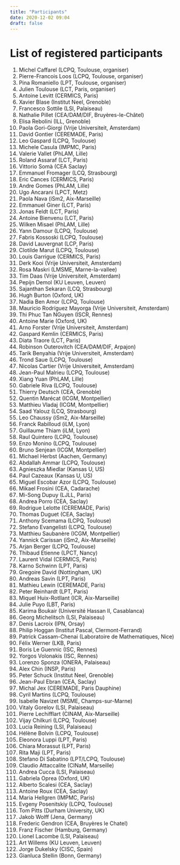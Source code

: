 ```yaml
---
title: "Participants"
date: 2020-12-02 09:04
draft: false
---
```


# List of registered participants

1. Michel Caffarel (LCPQ, Toulouse, organiser) <!-- michel.caffarel@gmail.com -->
1. Pierre-Francois Loos	(LCPQ, Toulouse, organiser) <!-- loos@irsamc.ups-tlse.fr -->
1. Pina Romaniello (LPT, Toulouse, organiser) <!-- pina.romaniello@gmail.com -->
1. Julien Toulouse (LCT, Paris, organiser) <!-- toulouse@lct.jussieu.fr POSTER -->
1. Antoine Levitt (CERMICS, Paris) <!-- antoine.levitt@inria.fr -->
1. Xavier Blase (Institut Neel, Grenoble) <!-- xavier.blase@neel.cnrs.fr -->
1. Francesco Sottile (LSI, Palaiseau) <!-- francesco.sottile@polytechnique.fr -->
1. Nathalie Pillet (CEA/DAM/DIF, Bruyères-le-Châtel) <!-- nathalie.pillet@cea.fr -->
1. Elisa Rebolini (ILL, Grenoble) <!-- rebolini@ill.fr -->
1. Paola Gori-Giorgi (Vrije Universiteit, Amsterdam) <!-- paolagorigiorgi@gmail.com -->
1. David Gontier (CEREMADE, Paris) <!-- gontier@ceremade.dauphine.fr -->
1. Leo Gaspard (LCPQ, Toulouse) <!-- leo.gaspard@outlook.fr -->
1. Michele Casula (IMPMC, Paris) <!-- michele.casula@gmail.com -->
1. Valerie Vallet (PhLAM, Lille) <!-- valerie.vallet@univ-lille.fr -->
1. Roland Assaraf (LCT, Paris) <!-- assaraf@lct.jussieu.fr -->
1. Vittorio Somà (CEA Saclay) <!-- vittorio.soma@cea.fr -->
1. Emmanuel Fromager (LCQ, Strasbourg) <!-- fromagere@unistra.fr -->
1. Eric Cances (CERMICS, Paris) <!-- eric.cances@enpc.fr -->
1. Andre Gomes (PhLAM, Lille) <!-- andre.gomes@univ-lille.fr -->
1. Ugo Ancarani (LPCT, Metz) <!-- ugo.ancarani@univ-lorraine.fr -->
1. Paola Nava (iSm2, Aix-Marseille) <!-- paola.nava@univ-amu.fr -->
1. Emmanuel Giner (LCT, Paris) <!-- emmanuel.giner@lct.jussieu.fr POSTER -->
1. Jonas Feldt (LCT, Paris) <!-- jfeldt.theochem@gmail.com -->
1. Antoine Bienvenu (LCT, Paris) <!-- anbienvenu@gmail.com -->
1. Wilken Misael (PhLAM, Lille) <!-- wilken.misael@univ-lille.fr -->
1. Yann Damour (LCPQ, Toulouse) <!-- yann.damour@hotmail.fr -->
1. Fabris Kossoski (LCPQ, Toulouse) <!-- fkossoski@irsamc.ups-tlse.fr -->
1. David Lauvergnat (LCP, Paris) <!-- david.lauvergnat@universite-paris-saclay.fr -->
1. Clotilde Marut (LCPQ, Toulouse) <!-- cmarut@irsamc.ups-tlse.fr -->
1. Louis Garrigue (CERMICS, Paris) <!-- louis.garrigue@enpc.fr -->
1. Derk Kooi (Vrije Universiteit, Amsterdam) <!-- derkkooi@gmail.com -->
1. Rosa Maskri (LMSME, Marne-la-vallee) <!-- rosa.maskri@u-pem.fr -->
1. Tim Daas (Vrije Universiteit, Amsterdam) <!-- t.j.daas@vu.nl -->
1. Pepijn Demol (KU Leuven, Leuven) <!-- pepijn.demol@kuleuven.be -->
1. Sajanthan Sekaran (LCQ, Strasbourg) <!-- s.sekaran@unistra.fr  POSTER -->
1. Hugh Burton (Oxford, UK) <!-- hugh.burton@chem.ox.ac.uk -->
1. Nadia Ben Amor (LCPQ, Toulouse) <!-- benamor@irsamc.ups-tlse.fr -->
1. Mauricio Rodríguez Mayorga (Vrije Universiteit, Amsterdam) <!-- marm3.14@gmail.com -->
1. Thi Phuc Tan NGuyen (ISCR, Rennes) <!-- tan.nguyen@univ-rennes1.fr -->
1. Antoine Marie (Oxford, UK) <!-- antoine.marie@ens-lyon.fr -->
1. Arno Forster (Vrije Universiteit, Amsterdam) <!-- a.t.l.foerster@vu.nl -->
1. Gaspard Kemlin (CERMICS, Paris) <!-- gaspard.kemlin@enpc.fr -->
1. Diata Traore (LCT, Paris) <!-- diata.traore@sorbonne-universite.fr -->
1. Robinson Outerovitch (CEA/DAM/DIF, Arpajon)  <!-- robinson.outerovitch@cea.fr -->
1. Tarik Benyahia (Vrije Universiteit, Amsterdam) <!-- tarik.benyahia@ens-paris-saclay.fr -->
1. Trond Saue (LCPQ, Toulouse) <!-- trond.saue@irsamc.ups-tlse.fr -->
1. Nicolas Cartier (Vrije Universiteit, Amsterdam) <!-- cartier.nicolas.g@gmail.com -->
1. Jean-Paul Malrieu (LCPQ, Toulouse) <!-- malrieu@irsamc.ups-tlse.fr -->
1. Xiang Yuan (PhLAM, Lille) <!-- xiang.yuan@univ-lille.fr -->
1. Gabriele Riva (LCPQ, Toulouse) <!-- griva@irsamc.ups-tlse.fr -->
1. Thierry Deutsch (CEA, Grenoble) <!-- Thierry.Deutsch@cea.fr -->
1. Quentin Marécat (ICGM, Montpellier) <!-- quentin.marecat@etu.umontpellier.fr -->
1. Matthieu Vladaj (ICGM, Montpellier) <!-- matthieu.vladaj@umontpellier.fr -->
1. Saad Yalouz (LCQ, Strasbourg) <!-- yalouzsaad@gmail.com -->
1. Leo Chaussy (iSm2, Aix-Marseille) <!-- leo.chaussy@univ-amu.fr -->
1. Franck Rabilloud (iLM, Lyon) <!-- franck.rabilloud@univ-lyon1.fr -->
1. Guillaume Thiam (iLM, Lyon) <!-- guillaume.thiam@univ-lyon1.fr -->
1. Raul Quintero (LCPQ, Toulouse) <!-- raul.quintero@irsamc.ups-tlse.fr -->
1. Enzo Monino (LCPQ, Toulouse) <!-- enzo.monino@irsamc.ups-tlse.fr POSTER -->
1. Bruno Senjean (ICGM, Montpellier) <!-- bruno.senjean@umontpellier.fr -->
1. Michael Herbst (Aachen, Germany) <!-- herbst@acom.rwth-aachen.de -->
1. Abdallah Ammar (LCPQ, Toulouse) <!-- aammar@irsamc.ups-tlse.fr -->
1. Agnieszka Miedlar (Kansas U, US) <!-- amiedlar@ku.edu -->
1. Paul Cazeaux (Kansas U, US) <!-- pcazeaux@ku.edu -->
1. Miguel Escobar Azor (LCPQ, Toulouse) <!-- mescobar@irsamc.ups-tlse.fr -->
1. Mikael Frosini (CEA, Cadarache) <!-- mikael.frosini@cea.fr -->
1. Mi-Song Dupuy (LJLL, Paris) <!-- mi-song.dupuy@sorbonne-universite.fr -->
1. Andrea Porro (CEA, Saclay) <!-- andrea.porro@cea.fr -->
1. Rodrigue Lelotte (CEREMADE, Paris) <!-- lelotte@ceremade.dauphine.fr -->
1. Thomas Duguet (CEA, Saclay) <!-- thomas.duguet@cea.fr -->
1. Anthony Scemama (LCPQ, Toulouse) <!-- scemama@gmail.com -->
1. Stefano Evangelisti (LCPQ, Toulouse) <!-- stefano.lcpq@gmail.com -->
1. Matthieu Saubanère (ICGM, Montpellier) <!-- matthieu.saubanere@umontpellier.fr -->
1. Yannick Carissan (iSm2, Aix-Marseille) <!-- yannick.carissan@univ-amu.fr -->
1. Arjan Berger (LCPQ, Toulouse) <!-- arjan.berger@irsamc.ups-tlse.fr -->
1. Thibaud Etienne (LPCT, Nancy) <!-- thibaud.etienne@univ-lorraine.fr -->
1. Laurent Vidal (CERMICS, Paris) <!-- laurent.vidal@enpc.fr -->
1. Karno Schwinn (LPT, Paris) <!-- karno.schwinn@googlemail.com POSTER --> 
1. Gregoire David (Nottingham, UK) <!-- g.david@nottingham.ac.uk -->
1. Andreas Savin (LPT, Paris) <!-- andreas.savin.as@gmail.com --> 
1. Mathieu Lewin (CEREMADE, Paris) <!-- mathieu.lewin@math.cnrs.fr -->
1. Peter Reinhardt (LPT, Paris) <!-- Peter.Reinhardt@Sorbonne-Universite.fr -->
1. Miquel Huix-Rotllant (ICR, Aix-Marseille) <!-- miquel.huixrotllant@univ-amu.fr -->
1. Julie Puyo (LBT, Paris) <!-- puyo.julie@outlook.fr -->
1. Karima Boukair (Université Hassan II, Casablanca) <!-- karima.boukair@gmail.com -->
1. Georg Michelitsch (LSI, Palaiseau) <!-- georg.michelitsch@polytechnique.edu -->
1. Denis Lacroix (IPN, Orsay) <!-- lacroix@ipno.in2p3.fr -->
1. Philip Hoggan (Institut Pascal, Clermont-Ferrand) <!-- pehoggan@yahoo.com -->
1. Patrick Cassam-Chenai (Laboratoire de Mathematiques, Nice) <!-- Patrick.Cassam-Chenai@unice.fr -->
1. Félix Werner (LKB, Paris) <!-- werner@lkb.ens.fr -->
1. Boris Le Guennic (ISC, Rennes) <!-- boris.leguennic@univ-rennes1.fr -->
1. Yorgos Volonakis (ISC, Rennes) <!-- yorgos.volonakis@univ-rennes1.fr -->
1. Lorenzo Sponza (ONERA, Palaiseau) <!-- lorenzo.sponza@onera.fr -->
1. Alex Chin (INSP, Paris) <!-- alex.chin@insp.upmc.fr -->
1. Peter Schuck (Institut Neel, Grenoble) <!-- Peter.Schuck@grenoble.cnrs.fr -->
1. Jean-Paul Ebran (CEA, Saclay) <!-- Jean-Paul.Ebran@cea.fr -->
1. Michal Jex (CEREMADE, Paris Dauphine) <!-- jex@ceremade.dauphine.fr -->
1. Cyril Martins (LCPQ, Toulouse) <!-- cyril.martins@irsamc.ups-tlse.fr -->
1. Isabelle Navizet (MSME, Champs-sur-Marne) <!-- isabelle.navizet@univ-eiffel.fr -->
1. Vitaly Gorelov (LSI, Palaiseau) <!-- vitaly.gorelov@polytechnique.edu -->
1. Pierre Lechifflart (CINAM, Aix-Marseille) <!-- lechifflart@cinam.univ-mrs.fr -->
1. Vijay Chilkuri (LCPQ, Toulouse) <!-- vijay.gopal.c@gmail.com -->
1. Lucia Reining (LSI, Palaiseau) <!-- lucia.reining@polytechnique.fr -->
1. Hélène Bolvin (LCPQ, Toulouse) <!-- bolvin@irsamc.ups-tlse.fr -->
1. Eleonora Luppi (LPT, Paris) <!-- gedeone.leo@gmail.com -->
1. Chiara Morassut (LPT, Paris) <!-- chiara.morassut@studenti.units.it -->
1. Rita Maji (LPT, Paris) <!-- rita.maji@unimore.it -->
1. Stefano Di Sabatino (LPT/LCPQ, Toulouse) <!-- disabatino@irsamc.ups-tlse.fr -->
1. Claudio Attaccalite (CINaM, Marseille) <!-- claudio.attaccalite@gmail.com -->
1. Andrea Cucca (LSI, Palaiseau) <!-- andrea.cucca@polytechnique.edu -->
1. Gabriela Oprea (Oxford, UK) <!-- diana-gabriela.oprea@chch.ox.ac.uk -->
1. Alberto Scalesi (CEA, Saclay) <!-- alberto.scalesi@cea.fr -->
1. Antoine Roux (CEA, Saclay) <!-- antoine.roux.1@etu.univ-amu.fr -->
1. Maria Hellgren (IMPMC, Paris) <!-- maria.hellgren@upmc.fr -->
1. Evgeny Posenitskiy (LCPQ, Toulouse) <!-- posenitskiy@irsamc.ups-tlse.fr -->
1. Tom Pitts (Durham University, UK) <!-- tompitts94@gmail.com -->
1. Jakob Wolff (Jena, Germany) <!-- jakob.wolff@uni-jena.de -->
1. Frederic Gendron (CEA, Bruyères le Chatel) <!-- frederic.gendron@cea.fr -->
1. Franz Fischer (Hamburg, Germany) <!-- franz.fischer@mpsd.mpg.de --> 
1. Lionel Lacombe (LSI, Palaiseau) <!-- liolacombe@gmail.com -->
1. Art Willems (KU Leuven, Leuven) <!-- art.willems@student.kuleuven.be -->
1. Jorge Dukelsky (CISC, Spain) <!-- j.dukelsky@csic.es --> 
1. Gianluca Stellin (Bonn, Germany) <!-- Gianluca.stellin@gmail.com -->




